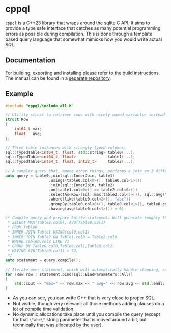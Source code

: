 # cppql

`cppql` is a C++23 library that wraps around the sqlite C API. It aims to provide a type safe interface that catches as
many potential programming errors as possible during compilation. This is done through a template based query language
that somewhat mimicks how you would write actual SQL.

## Documentation

For building, exporting and installing please refer to the [build instructions](build_instructions.md). The manual can
be found in a [separate repository](https://github.com/TimZoet/cppql-manual).

## Example

```cpp
#include "cppql/include_all.h"

// Utility struct to retrieve rows with nicely named variables instead of just an anonymous tuple.
struct Row
{
    int64_t max;
    float   avg;
};

// Three table instances with strongly typed columns.
sql::TypedTable<int64_t, float, std::string> table0(...);
sql::TypedTable<int64_t, float>              table1(...);
sql::TypedTable<int64_t, float, int32_t>     table2(...);

// A complex query that, among other things, performs a join on 3 different tables.
auto query = table0.join(sql::InnerJoin, table1)
                   .usings(table0.col<0>(), table0.col<1>())
                   .join(sql::InnerJoin, table2)
                   .on(table1.col<0>() == table2.col<0>())
                   .selectAs<Row>(sql::max(table2.col<2>()), sql::avg(table0.col<1>()))
                   .where(like(table0.col<2>(), "abc"))
                   .groupBy(table0.col<0>(), table0.col<1>(), table0.col<2>())
                   .having(avg(table0.col<1>()) > 0);

/* Compile query and prepare Sqlite statement. Will generate roughly the following code:
 * SELECT MAX(Table2.col0), AVG(Table0.col1)
 * FROM Table0
 * INNER JOIN Table1 USING(col0,col1)
 * INNER JOIN Table2 ON Table1.col0 = Table2.col0
 * WHERE Table0.col2 LIKE ?1
 * GROUP BY Table0.col0,Table0.col1,Table0.col2
 * HAVING AVG(Table0.col1) > ?2;
 */
auto statement = query.compile();

// Iterate over statement, which will automatically handle stepping, column retrieval and resetting.
for (Row row : statement.bind(sql::BindParameters::All))
{
    std::cout << "max=" << row.max << " avg=" << row.avg << std::endl;
}
```

* As you can see, you can write C++ that is very close to proper SQL.
* Not visible, though very relevant: all those methods adding clauses do a lot of compile time validation.
* No dynamic allocations take place until you compile the query (except for that `\"abc\"` string parameter that is
  moved around a bit, but technically that was allocated by the user).
